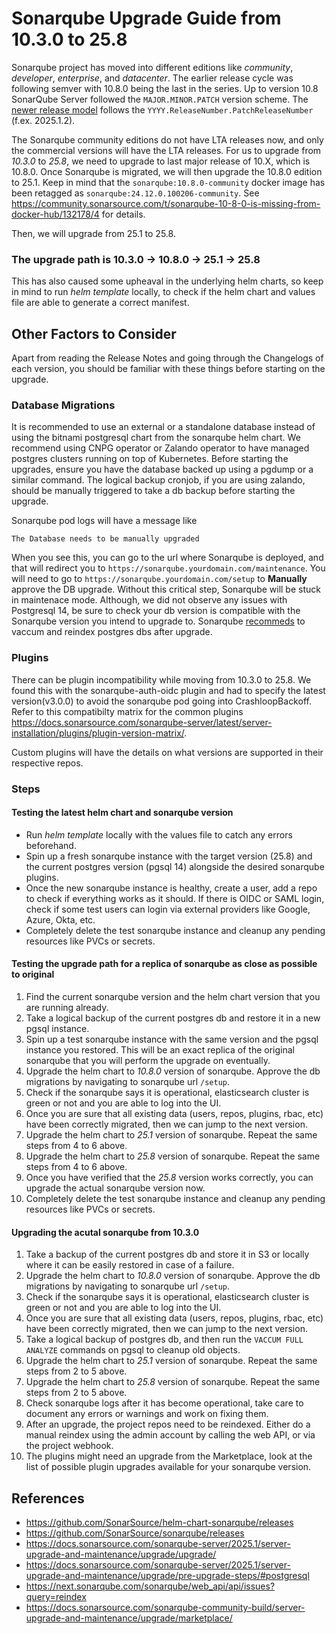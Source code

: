 # Sonarqube Upgrade Guide from 10.3.0 to 25.8

Sonarqube project has moved into different editions like _community_, _developer_, _enterprise_, and _datacenter_.
The earlier release cycle was following semver with 10.8.0 being the last in the series.
Up to version 10.8 SonarQube Server followed the `MAJOR.MINOR.PATCH` version scheme.
The [newer release model](https://docs.sonarsource.com/sonarqube-server/latest/server-upgrade-and-maintenance/upgrade/release-cycle-model/)
follows the `YYYY.ReleaseNumber.PatchReleaseNumber` (f.ex. 2025.1.2).

The Sonarqube community editions do not have LTA releases now, and only the commercial versions will have the LTA releases.
For us to upgrade from _10.3.0_ to _25.8_, we need to upgrade to last major release of 10.X, which is 10.8.0.
Once Sonarqube is migrated, we will then upgrade the 10.8.0 edition to 25.1.
Keep in mind that the `sonarqube:10.8.0-community` docker image has been retagged as `sonarqube:24.12.0.100206-community`.
See https://community.sonarsource.com/t/sonarqube-10-8-0-is-missing-from-docker-hub/132178/4 for details.

Then, we will upgrade from 25.1 to 25.8.

### The upgrade path is 10.3.0 -> 10.8.0 -> 25.1 -> 25.8

This has also caused some upheaval in the underlying helm charts, so keep in mind to run _helm template_ locally, to check
if the helm chart and values file are able to generate a correct manifest.

## Other Factors to Consider

Apart from reading the Release Notes and going through the Changelogs of each version, you should be familiar with these things
before starting on the upgrade.

### Database Migrations

It is recommended to use an external or a standalone database instead of using the bitnami postgresql chart from the sonarqube helm chart.
We recommend using CNPG operator or Zalando operator to have managed postgres clusters running on top of Kubernetes.
Before starting the upgrades, ensure you have the database backed up using a pgdump or a similar command. The logical backup cronjob,
if you are using zalando, should be manually triggered to take a db backup before starting the upgrade.

Sonarqube pod logs will have a message like

```
The Database needs to be manually upgraded
```

When you see this, you can go to the url where Sonarqube is deployed, and that will redirect you to `https://sonarqube.yourdomain.com/maintenance`.
You will need to go to `https://sonarqube.yourdomain.com/setup` to **Manually** approve the DB upgrade. Without this
critical step, Sonarqube will be stuck in maintenace mode.
Although, we did not observe any issues with Postgresql 14, be sure to check your db version is compatible with the Sonarqube version
you intend to upgrade to.
Sonarqube [recommeds](https://docs.sonarsource.com/sonarqube-community-build/server-upgrade-and-maintenance/upgrade/post-upgrade-steps/#clean-up-postgresql) 
to vaccum and reindex postgres dbs after upgrade.

### Plugins

There can be plugin incompatibility while moving from 10.3.0 to 25.8. We found this with the sonarqube-auth-oidc plugin
and had to specify the latest version(v3.0.0) to avoid the sonarqube pod going into CrashloopBackoff.
Refer to this compatibilty matrix for the common plugins
https://docs.sonarsource.com/sonarqube-server/latest/server-installation/plugins/plugin-version-matrix/.

Custom plugins will have the details on what versions are supported in their respective repos.

### Steps

#### Testing the latest helm chart and sonarqube version

- Run _helm template_ locally with the values file to catch any errors beforehand.
- Spin up a fresh sonarqube instance with the target version (25.8) and the current postgres version (pgsql 14) alongside the desired sonarqube plugins.
- Once the new sonarqube instance is healthy, create a user, add a repo to check if everything works as it should.
If there is OIDC or SAML login, check if some test users can login via external providers like Google, Azure, Okta, etc.
- Completely delete the test sonarqube instance and cleanup any pending resources like PVCs or secrets.

#### Testing the upgrade path for a replica of sonarqube as close as possible to original

1) Find the current sonarqube version and the helm chart version that you are running already.
2) Take a logical backup of the current postgres db and restore it in a new pgsql instance.
3) Spin up a test sonarqube instance with the same version and the pgsql instance you restored.
This will be an exact replica of the original sonarqube that you will perform the upgrade on eventually.
4) Upgrade the helm chart to _10.8.0_ version of sonarqube. Approve the db migrations by navigating to sonarqube url `/setup`.
5) Check if the sonarqube says it is operational, elasticsearch cluster is green or not and you are able to log into the UI.
6) Once you are sure that all existing data (users, repos, plugins, rbac, etc) have been correctly migrated, then we can jump to the next version.
7) Upgrade the helm chart to _25.1_ version of sonarqube. Repeat the same steps from 4 to 6 above.
8) Upgrade the helm chart to _25.8_ version of sonarqube. Repeat the same steps from 4 to 6 above.
9) Once you have verified that the _25.8_ version works correctly, you can upgrade the actual sonarqube version now.
10) Completely delete the test sonarqube instance and cleanup any pending resources like PVCs or secrets.

#### Upgrading the acutal sonarqube from 10.3.0

1) Take a backup of the current postgres db and store it in S3 or locally where it can be easily restored in case of a failure.
2) Upgrade the helm chart to _10.8.0_ version of sonarqube. Approve the db migrations by navigating to sonarqube url `/setup`.
3) Check if the sonarqube says it is operational, elasticsearch cluster is green or not and you are able to log into the UI.
4) Once you are sure that all existing data (users, repos, plugins, rbac, etc) have been correctly migrated, then we can jump to the next version.
5) Take a logical backup of postgres db, and then run the `VACCUM FULL ANALYZE` commands on pgsql to cleanup old objects.
6) Upgrade the helm chart to _25.1_ version of sonarqube. Repeat the same steps from 2 to 5 above.
7) Upgrade the helm chart to _25.8_ version of sonarqube. Repeat the same steps from 2 to 5 above.
8) Check sonarqube logs after it has become operational, take care to document any errors or warnings and work on fixing them.
9) After an upgrade, the project repos need to be reindexed. Either do a manual reindex using the admin account by calling the web API, or via the project webhook.
10) The plugins might need an upgrade from the Marketplace, look at the list of possible plugin upgrades available for your sonarqube version.

## References

- https://github.com/SonarSource/helm-chart-sonarqube/releases
- https://github.com/SonarSource/sonarqube/releases
- https://docs.sonarsource.com/sonarqube-server/2025.1/server-upgrade-and-maintenance/upgrade/upgrade/
- https://docs.sonarsource.com/sonarqube-server/2025.1/server-upgrade-and-maintenance/upgrade/pre-upgrade-steps/#postgresql
- https://next.sonarqube.com/sonarqube/web_api/api/issues?query=reindex
- https://docs.sonarsource.com/sonarqube-community-build/server-upgrade-and-maintenance/upgrade/marketplace/